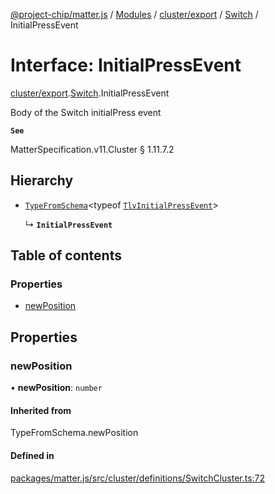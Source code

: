 [@project-chip/matter.js](../README.md) / [Modules](../modules.md) / [cluster/export](../modules/cluster_export.md) / [Switch](../modules/cluster_export.Switch.md) / InitialPressEvent

# Interface: InitialPressEvent

[cluster/export](../modules/cluster_export.md).[Switch](../modules/cluster_export.Switch.md).InitialPressEvent

Body of the Switch initialPress event

**`See`**

MatterSpecification.v11.Cluster § 1.11.7.2

## Hierarchy

- [`TypeFromSchema`](../modules/tlv_export.md#typefromschema)\<typeof [`TlvInitialPressEvent`](../modules/cluster_export.Switch.md#tlvinitialpressevent)\>

  ↳ **`InitialPressEvent`**

## Table of contents

### Properties

- [newPosition](cluster_export.Switch.InitialPressEvent.md#newposition)

## Properties

### newPosition

• **newPosition**: `number`

#### Inherited from

TypeFromSchema.newPosition

#### Defined in

[packages/matter.js/src/cluster/definitions/SwitchCluster.ts:72](https://github.com/project-chip/matter.js/blob/6d3b6a5d957d88a9231d6ecab4bb41f8133112be/packages/matter.js/src/cluster/definitions/SwitchCluster.ts#L72)
